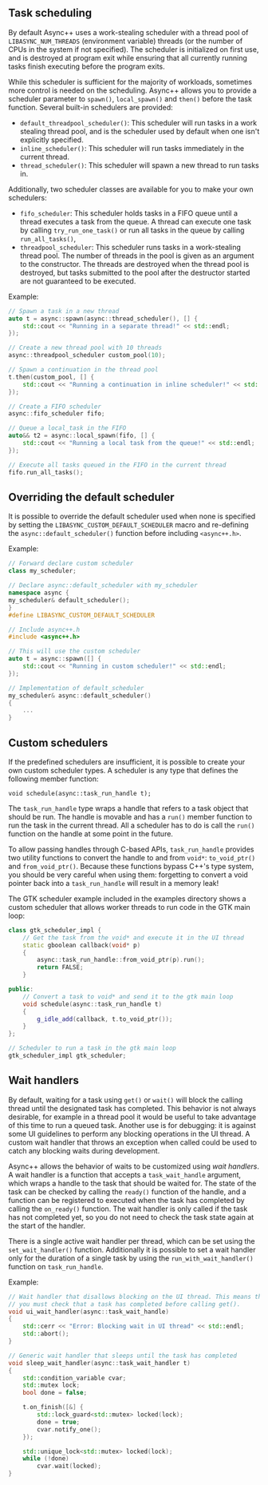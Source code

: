 ## Task scheduling

By default Async++ uses a work-stealing scheduler with a thread pool of `LIBASYNC_NUM_THREADS` (environment variable) threads (or the number of CPUs in the system if not specified). The scheduler is initialized on first use, and is destroyed at program exit while ensuring that all currently running tasks finish executing before the program exits.

While this scheduler is sufficient for the majority of workloads, sometimes more control is needed on the scheduling. Async++ allows you to provide a scheduler parameter to `spawn()`, `local_spawn()` and `then()` before the task function. Several built-in schedulers are provided:
- `default_threadpool_scheduler()`: This scheduler will run tasks in a work stealing thread pool, and is the scheduler used by default when one isn't explicitly specified.
- `inline_scheduler()`: This scheduler will run tasks immediately in the current thread.
- `thread_scheduler()`: This scheduler will spawn a new thread to run tasks in.

Additionally, two scheduler classes are available for you to make your own schedulers:
- `fifo_scheduler`: This scheduler holds tasks in a FIFO queue until a thread executes a task from the queue. A thread can execute one task by calling `try_run_one_task()` or run all tasks in the queue by calling `run_all_tasks()`,
- `threadpool_scheduler`: This scheduler runs tasks in a work-stealing thread pool. The number of threads in the pool is given as an argument to the constructor. The threads are destroyed when the thread pool is destroyed, but tasks submitted to the pool after the destructor started are not guaranteed to be executed.

Example:
```c++
// Spawn a task in a new thread
auto t = async::spawn(async::thread_scheduler(), [] {
    std::cout << "Running in a separate thread!" << std::endl;
});

// Create a new thread pool with 10 threads
async::threadpool_scheduler custom_pool(10);

// Spawn a continuation in the thread pool
t.then(custom_pool, [] {
    std::cout << "Running a continuation in inline scheduler!" << std::endl;
});

// Create a FIFO scheduler
async::fifo_scheduler fifo;

// Queue a local_task in the FIFO
auto&& t2 = async::local_spawn(fifo, [] {
    std::cout << "Running a local task from the queue!" << std::endl;
});

// Execute all tasks queued in the FIFO in the current thread
fifo.run_all_tasks();
```

## Overriding the default scheduler

It is possible to override the default scheduler used when none is specified by setting the `LIBASYNC_CUSTOM_DEFAULT_SCHEDULER` macro and re-defining the `async::default_scheduler()` function before including `<async++.h>`.

Example:
```c++
// Forward declare custom scheduler
class my_scheduler;

// Declare async::default_scheduler with my_scheduler
namespace async {
my_scheduler& default_scheduler();
}
#define LIBASYNC_CUSTOM_DEFAULT_SCHEDULER

// Include async++.h
#include <async++.h>

// This will use the custom scheduler
auto t = async::spawn([] {
    std::cout << "Running in custom scheduler!" << std::endl;
});

// Implementation of default_scheduler
my_scheduler& async::default_scheduler()
{
    ...
}
```

## Custom schedulers

If the predefined schedulers are insufficient, it is possible to create your own custom scheduler types. A scheduler is any type that defines the following member function:
```
void schedule(async::task_run_handle t);
```

The `task_run_handle` type wraps a handle that refers to a task object that should be run. The handle is movable and has a `run()` member function to run the task in the current thread. All a scheduler has to do is call the `run()` function on the handle at some point in the future.

To allow passing handles through C-based APIs, `task_run_handle` provides two utility functions to convert the handle to and from `void*`: `to_void_ptr()` and `from_void_ptr()`. Because these functions bypass C++'s type system, you should be very careful when using them: forgetting to convert a void pointer back into a `task_run_handle` will result in a memory leak!

The GTK scheduler example included in the examples directory shows a custom scheduler that allows worker threads to run code in the GTK main loop:

```c++
class gtk_scheduler_impl {
	// Get the task from the void* and execute it in the UI thread
	static gboolean callback(void* p)
	{
		async::task_run_handle::from_void_ptr(p).run();
		return FALSE;
	}

public:
	// Convert a task to void* and send it to the gtk main loop
	void schedule(async::task_run_handle t)
	{
		g_idle_add(callback, t.to_void_ptr());
	}
};

// Scheduler to run a task in the gtk main loop
gtk_scheduler_impl gtk_scheduler;
```

## Wait handlers

By default, waiting for a task using `get()` or `wait()` will block the calling thread until the designated task has completed. This behavior is not always desirable, for example in a thread pool it would be useful to take advantage of this time to run a queued task. Another use is for debugging: it is against some UI guidelines to perform any blocking operations in the UI thread. A custom wait handler that throws an exception when called could be used to catch any blocking waits during development.

Async++ allows the behavior of waits to be customized using *wait handlers*. A wait handler is a function that accepts a `task_wait_handle` argument, which wraps a handle to the task that should be waited for. The state of the task can be checked by calling the `ready()` function of the handle, and a function can be registered to executed when the task has completed by calling the `on_ready()` function. The wait handler is only called if the task has not completed yet, so you do not need to check the task state again at the start of the handler.

There is a single active wait handler per thread, which can be set using the `set_wait_handler()` function. Additionally it is possible to set a wait handler only for the duration of a single task by using the `run_with_wait_handler()` function on `task_run_handle`.

Example:
```c++
// Wait handler that disallows blocking on the UI thread. This means that
// you must check that a task has completed before calling get().
void ui_wait_handler(async::task_wait_handle)
{
	std::cerr << "Error: Blocking wait in UI thread" << std::endl;
	std::abort();
}

// Generic wait handler that sleeps until the task has completed
void sleep_wait_handler(async::task_wait_handler t)
{
	std::condition_variable cvar;
	std::mutex lock;
	bool done = false;

	t.on_finish([&] {
		std::lock_guard<std::mutex> locked(lock);
		done = true;
		cvar.notify_one();
	});

	std::unique_lock<std::mutex> locked(lock);
	while (!done)
		cvar.wait(locked);
}
```
